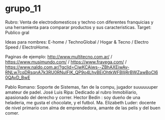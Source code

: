# grupo_11

Rubro: Venta de electrodomesticos y techno con diferentes franquicias y una herramienta para comparar productos y sus caracteristicas.
Target: Publico gral

Ideas para nombres: E-home / TechnoGlobal / Hogar & Tecno / Electro Speed / ElectroHome.

Paginas de ejemplo: http://www.multitecno.com.ar/ / https://www.musimundo.com/ / https://www.fravega.com/ / https://www.naldo.com.ar/?gclid=CjwKCAjws--ZBhAXEiwAv-RNLw7cqDRsqnA7k3RU0RNuIFIK_QP9o4LhyBEiOhtkWFBIljRrBWZawBoCl60QAvD_BwE


Pablo Romano: Soporte de Sistemas, fan de la compu, jugador suuuuuuper amateur de padel.
José Luis Ripa: Dedicado al rubro Inmobiliario, apasionado del derecho y correr.
Hector Bedin : soy dueńo de una heladeria, me gusta el chocolate, y el futbol.
Ma. Elizabeth Luder: docente de nivel primario con alma de emprendedora, amante de las pelis y del buen comer.

